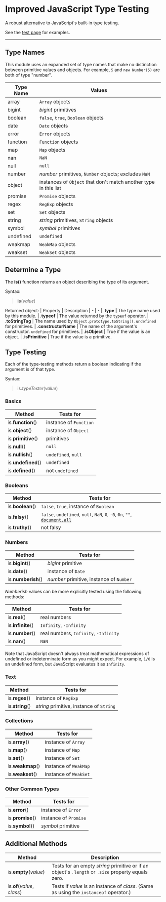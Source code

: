 # Improved JavaScript Type Testing

A robust alternative to JavaScript's built-in type testing.

See the [test page](https://wizard04wsu.github.io/javascript-type-testing/test/test.htm) for examples.


---


## Type Names

This module uses an expanded set of type names that make no distinction between primitive values and objects. 
For example, `5` and `new Number(5)` are both of type "number".  

| Type Name             | Values
| - | -
| array                 | `Array` objects
| bigint                | _bigint_ primitives
| boolean               | `false`, `true`, `Boolean` objects
| date                  | `Date` objects
| error                 | `Error` objects
| function              | `Function` objects
| map                   | `Map` objects
| nan                   | `NaN`
| null                  | `null`
| number                | _number_ primitives, `Number` objects; excludes `NaN`
| object                | instances of `Object` that don't match another type in this list
| promise               | `Promise` objects
| regex                 | `RegExp` objects
| set                   | `Set` objects
| string                | _string_ primitives, `String` objects
| symbol                | _symbol_ primitives
| undefined             | `undefined`
| weakmap               | `WeakMap` objects
| weakset               | `WeakSet` objects


## Determine a Type

The **is()** function returns an object describing the type of its argument.

Syntax:
> **is**(_value_)

Returned object:
| Property              | Description
| - | -
| .**type**             | The type name used by this module.
| .**typeof**           | The value returned by the `typeof` operator.
| .**toStringTag**      | The name used by `Object.prototype.toString()`. `undefined` for primitives.
| .**constructorName**  | The name of the argument's constructor. `undefined` for primitives.
| .**isObject**         | True if the value is an object.
| .**isPrimitive**      | True if the value is a primitive.


## Type Testing

Each of the type-testing methods return a boolean indicating if the argument is of that type.

Syntax:
> is._typeTester_(_value_)

### Basics

| Method              | Tests for
| - | -
| is.**function**()   | instance of `Function`
| is.**object**()     | instance of `Object`
| is.**primitive**()  | primitives
| is.**null**()       | `null`
| is.**nullish**()    | `undefined`, `null`
| is.**undefined**()  | `undefined`
| is.**defined**()    | not `undefined`

### Booleans

| Method              | Tests for
| - | -
| is.**boolean**()    | `false`, `true`, instance of `Boolean`
| is.**falsy**()      | `false`, `undefined`, `null`, `NaN`, `0`, `-0`, `0n`, `""`, [`document.all`](https://developer.mozilla.org/en-US/docs/Web/API/Document/all#conversion_to_boolean)
| is.**truthy**()     | not falsy

### Numbers

| Method              | Tests for
| - | -
| is.**bigint**()     | _bigint_ primitive
| is.**date**()       | instance of `Date`
| is.**numberish**()  | _number_ primitive, instance of `Number`

_Numberish_ values can be more explicitly tested using the following methods:

| Method              | Tests for
| - | -
| is.**real**()       | real numbers
| is.**infinite**()   | `Infinity`, `-Infinity`
| is.**number**()     | real numbers, `Infinity`, `-Infinity`
| is.**nan**()        | `NaN`

Note that JavaScript doesn't always treat mathematical expressions of undefined or indeterminate form as you might expect. For example, `1/0` is an undefined form, but JavaScript evaluates it as `Infinity`.

### Text

| Method              | Tests for
| - | -
| is.**regex**()      | instance of `RegExp`
| is.**string**()     | _string_ primitive, instance of `String`

### Collections

| Method              | Tests for
| - | -
| is.**array**()      | instance of `Array`
| is.**map**()        | instance of `Map`
| is.**set**()        | instance of `Set`
| is.**weakmap**()    | instance of `WeakMap`
| is.**weakset**()    | instance of `WeakSet`

### Other Common Types

| Method              | Tests for
| - | -
| is.**error**()      | instance of `Error`
| is.**promise**()    | instance of `Promise`
| is.**symbol**()     | _symbol_ primitive


## Additional Methods

| Method                       | Description
| - | -
| is.**empty**(_value_)        | Tests for an empty _string_ primitive or if an object's `.length` or `.size` property equals zero.
| is.**of**(_value_, _class_)  | Tests if _value_ is an instance of _class_. (Same as using the `instanceof` operator.)
